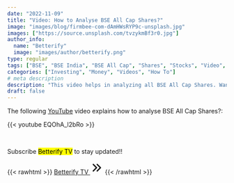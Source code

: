 ```yaml
---
date: "2022-11-09"
title: "Video: How to Analyse BSE All Cap Shares?"
image: "images/blog/firmbee-com-dAmHWsRYP9c-unsplash.jpg"
images: ["https://source.unsplash.com/tvzykmBf3r0.jpg"]
author_info: 
  name: "Betterify"
  image: "images/author/betterify.png"
type: regular
tags: ["BSE", "BSE India", "BSE All Cap", "Shares", "Stocks", "Video", "YouTube" ]
categories: ["Investing", "Money", "Videos", "How To"]
# meta description
description: "This video helps in analyzing all BSE All Cap Shares. Want to know how to Analyse BSE All Cap Shares?"
draft: false
---
```


The following [YouTube](https://www.youtube.com/channel/UCiyLlAY3_T1XiADSThStYGA) video explains how to analyse BSE All Cap Shares?:

{{< youtube EQOhA_l2bRo >}}

<br>

Subscribe <mark>Betterify TV</mark> to stay updated!!

{{< rawhtml >}}
<a href="https://www.youtube.com/channel/UCiyLlAY3_T1XiADSThStYGA" target="_blank" class="btn btn-primary btn-lg mt-4 mb-4">Betterify TV <svg xmlns="http://www.w3.org/2000/svg" class="h-5 w-5" viewBox="0 0 20 20" width="30px" height="30px" fill="currentColor">
  <path fill-rule="evenodd" d="M10.293 15.707a1 1 0 010-1.414L14.586 10l-4.293-4.293a1 1 0 111.414-1.414l5 5a1 1 0 010 1.414l-5 5a1 1 0 01-1.414 0z" clip-rule="evenodd" />
  <path fill-rule="evenodd" d="M4.293 15.707a1 1 0 010-1.414L8.586 10 4.293 5.707a1 1 0 011.414-1.414l5 5a1 1 0 010 1.414l-5 5a1 1 0 01-1.414 0z" clip-rule="evenodd" />
</svg></a>
{{< /rawhtml >}}
